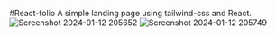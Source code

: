 #React-folio
A simple landing page using tailwind-css and React.
![Screenshot 2024-01-12 205652](https://github.com/srinjoy-26/React-folio/assets/91176055/124f2417-21d9-4613-8660-ed26067fe56d)
![Screenshot 2024-01-12 205749](https://github.com/srinjoy-26/React-folio/assets/91176055/f00184f6-e7cb-4745-9f8a-ea7d1704f88b)

